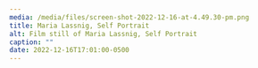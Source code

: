 ```yaml
---
media: /media/files/screen-shot-2022-12-16-at-4.49.30-pm.png
title: Maria Lassnig, Self Portrait
alt: Film still of Maria Lassnig, Self Portrait
caption: ""
date: 2022-12-16T17:01:00-0500
---
```


